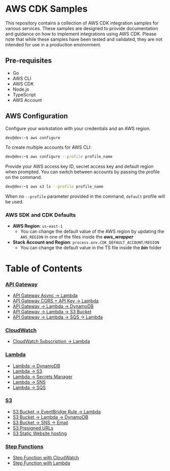 # AWS CDK Samples

This repository contains a collection of AWS CDK integration samples for various services. These samples are designed to provide documentation and guidance on how to implement integrations using AWS CDK. Please note that while these samples have been tested and validated, they are not intended for use in a production environment.

## Pre-requisites
* Go
* AWS CLI
* AWS CDK
* Node.js
* TypeScript
* AWS Account

## AWS Configuration
Configure your workstation with your credentials and an AWS region.
```bash
dev@dev:~$ aws configure
```

To create multiple accounts for AWS CLI:
```bash
dev@dev:~$ aws configure --profile profile_name
```

Provide your AWS access key ID, secret access key and default region when prompted. You can switch between accounts by passing the profile on the command.
```bash
dev@dev:~$ aws s3 ls --profile profile_name
```

When no `--profile` parameter provided in the command, `default` profile will be used.

### AWS SDK and CDK Defaults
* **AWS Region**: `us-east-1`
  * You can change the default value of the AWS region by updating the `AWS_REGION` in one of the files inside the ***aws_wrapper***
* **Stack Account and Region**: `process.env.CDK_DEFAULT_ACCOUNT/REGION`
  * You can change the default value in the TS file inside the ***bin*** folder

# Table of Contents

### [API Gateway](api-gateway/)
* [API Gateway Async → Lambda](api-gateway/api-gateway-async-lambda/README.md)
* [API Gateway CORS + API Key → Lambda](api-gateway/api-gateway-cors-lambda/README.md)
* [API Gateway → Lambda → DynamoDB](api-gateway/api-gateway-lambda-dynamodb/README.md)
* [API Gateway → Lambda → S3 Bucket](api-gateway/api-gateway-lambda-s3/README.md)
* [API Gateway → Lambda → SQS → Lambda](api-gateway/api-gateway-lambda-sqs/README.md)

### [CloudWatch](cloudwatch/)
* [CloudWatch Subscription → Lambda](cloudwatch/cloudwatch-subscription-lambda/README.md)

### [Lambda](lambda/)
* [Lambda → DynamoDB](lambda/lambda-dynamodb/README.md)
* [Lambda → S3](lambda/lambda-s3/README.md)
* [Lambda → Secrets Manager](lambda/lambda-secretsmanager/README.md)
* [Lambda → SNS](lambda/lambda-sns/README.md)
* [Lambda → SQS](lambda/lambda-sqs/README.md)

### [S3](s3/)
* [S3 Bucket → EventBridge Rule → Lambda](s3/s3-eventbridge-lambda/README.md)
* [S3 Bucket → Lambda → DynamoDB](s3/s3-lambda-dynamodb/README.md)
* [S3 Bucket → SNS → Email](s3/s3-sns/README.md)
* [S3 Presigned URLs](s3/s3-presigned-urls/README.md)
* [S3 Static Website hosting](s3/s3-website/README.md)

### [Step Functions](step-functions/)
* [Step Function with CloudWatch](step-functions/step-functions-cloudwatch/README.md)
* [Step Function with Lambda](step-functions/step-functions-lambda/README.md)